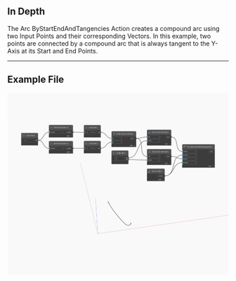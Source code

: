## In Depth
The Arc ByStartEndAndTangencies Action creates a compound arc using two Input Points and their corresponding Vectors. In this example, two points are connected by a compound arc that is always tangent to the Y-Axis at its Start and End Points.
___
## Example File

![ByStartEndAndTangencies](./Autodesk.DesignScript.Geometry.Arc.ByStartEndAndTangencies_img.jpg)

